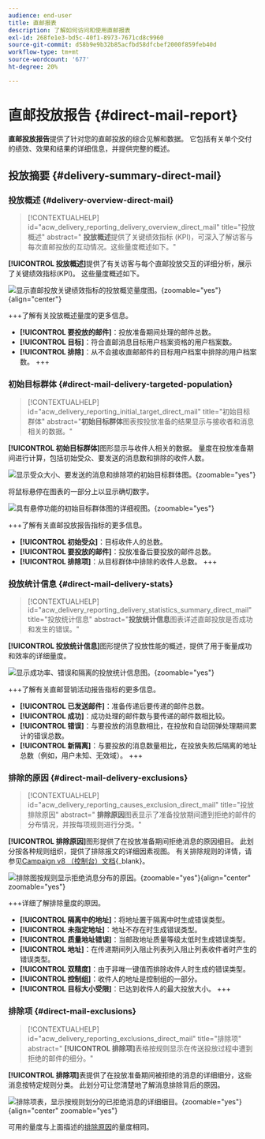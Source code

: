```yaml
---
audience: end-user
title: 直邮报表
description: 了解如何访问和使用直邮报表
exl-id: 268fe1e3-bd5c-40f1-8973-7671cd8c9960
source-git-commit: d58b9e9b32b85acfbd58dfcbef2000f859feb40d
workflow-type: tm+mt
source-wordcount: '677'
ht-degree: 20%

---
```


# 直邮投放报告 {#direct-mail-report}

**直邮投放报告**&#x200B;提供了针对您的直邮投放的综合见解和数据。 它包括有关单个交付的绩效、效果和结果的详细信息，并提供完整的概述。

## 投放摘要 {#delivery-summary-direct-mail}

### 投放概述 {#delivery-overview-direct-mail}

>[!CONTEXTUALHELP]
>id="acw_delivery_reporting_delivery_overview_direct_mail"
>title="投放概述"
>abstract=" **投放概述**&#x200B;提供了关键绩效指标 (KPI)，可深入了解访客与每次直邮投放的互动情况。这些量度概述如下。"

**[!UICONTROL 投放概述]**&#x200B;提供了有关访客与每个直邮投放交互的详细分析，展示了关键绩效指标(KPI)。 这些量度概述如下。

![显示直邮投放关键绩效指标的投放概览量度图。](assets/direct-overview.png){zoomable="yes"}{align="center"}

+++了解有关投放概述量度的更多信息。

* **[!UICONTROL 要投放的邮件]**：投放准备期间处理的邮件总数。
* **[!UICONTROL 目标]**：符合直邮消息目标用户档案资格的用户档案数。
* **[!UICONTROL 排除]**：从不会接收直邮邮件的目标用户档案中排除的用户档案数。
+++

### 初始目标群体 {#direct-mail-delivery-targeted-population}

>[!CONTEXTUALHELP]
>id="acw_delivery_reporting_initial_target_direct_mail"
>title="初始目标群体"
>abstract="**初始目标群体**&#x200B;图表按投放准备的结果显示与接收者和消息相关的数据。"

**[!UICONTROL 初始目标群体]**&#x200B;图形显示与收件人相关的数据。 量度在投放准备期间进行计算，包括初始受众、要发送的消息数和排除的收件人数。

![显示受众大小、要发送的消息和排除项的初始目标群体图。](assets/direct-mail-delivery-targeted-population.png){zoomable="yes"}

将鼠标悬停在图表的一部分上以显示确切数字。

![具有悬停功能的初始目标群体图的详细视图。](assets/direct-mail-delivery-targeted-population_2.png){zoomable="yes"}

+++了解有关直邮投放报告指标的更多信息。

* **[!UICONTROL 初始受众]**：目标收件人的总数。
* **[!UICONTROL 要投放的邮件]**：投放准备后要投放的邮件总数。
* **[!UICONTROL 排除项]**：从目标群体中排除的收件人总数。
+++

### 投放统计信息 {#direct-mail-delivery-stats}

>[!CONTEXTUALHELP]
>id="acw_delivery_reporting_delivery_statistics_summary_direct_mail"
>title="投放统计信息"
>abstract="**投放统计信息**&#x200B;图表详述直邮投放是否成功和发生的错误。"

**[!UICONTROL 投放统计信息]**&#x200B;图形提供了投放性能的概述，提供了用于衡量成功和效率的详细量度。

![显示成功率、错误和隔离的投放统计信息图。](assets/direct-mail-delivery-stats.png){zoomable="yes"}

+++了解有关直邮营销活动报告指标的更多信息。

* **[!UICONTROL 已发送邮件]**：准备传递后要传递的邮件总数。
* **[!UICONTROL 成功]**：成功处理的邮件数与要传递的邮件数相比较。
* **[!UICONTROL 错误]**：与要投放的消息数相比，在投放和自动回弹处理期间累计的错误总数。
* **[!UICONTROL 新隔离]**：与要投放的消息数量相比，在投放失败后隔离的地址总数（例如，用户未知、无效域）。
+++

### 排除的原因 {#direct-mail-delivery-exclusions}

>[!CONTEXTUALHELP]
>id="acw_delivery_reporting_causes_exclusion_direct_mail"
>title="投放排除原因"
>abstract=" **排除原因**&#x200B;图表显示了准备投放期间遭到拒绝的邮件的分布情况，并按每项规则进行分类。"

**[!UICONTROL 排除原因]**&#x200B;图形提供了在投放准备期间拒绝消息的原因细目。 此划分按各种规则组织，提供了排除报文的详细因素视图。 有关排除规则的详情，请参见[Campaign v8 （控制台）文档](https://experienceleague.adobe.com/docs/campaign/campaign-v8/send/failures/delivery-failures.html?lang=zh-Hans#email-error-types){_blank}。

![排除图按规则显示拒绝消息分布的原因。](assets/direct-mail-delivery-exclusions.png){zoomable="yes"}{align="center" zoomable="yes"}

+++详细了解排除量度的原因。

* **[!UICONTROL 隔离中的地址]**：将地址置于隔离中时生成错误类型。
* **[!UICONTROL 未指定地址]**：地址不存在时生成错误类型。
* **[!UICONTROL 质量地址错误]**：当邮政地址质量等级太低时生成错误类型。
* **[!UICONTROL 地址]**：在传递期间列入阻止列表列入阻止列表收件者时产生的错误类型。
* **[!UICONTROL 双精度]**：由于非唯一键值而排除收件人时生成的错误类型。
* **[!UICONTROL 控制组]**：收件人的地址是控制组的一部分。
* **[!UICONTROL 目标大小受限]**：已达到收件人的最大投放大小。
+++

### 排除项 {#direct-mail-exclusions}

>[!CONTEXTUALHELP]
>id="acw_delivery_reporting_exclusions_direct_mail"
>title="排除项"
>abstract=" **[!UICONTROL 排除项]**&#x200B;表格按规则显示在传送投放过程中遭到拒绝的邮件的细分。"

**[!UICONTROL 排除项]**&#x200B;表提供了在投放准备期间被拒绝的消息的详细细分，这些消息按特定规则分类。 此划分可让您清楚地了解消息排除背后的原因。

![排除项表，显示按规则划分的已拒绝消息的详细细目。](assets/direct-mail-exclusions.png){zoomable="yes"}{align="center" zoomable="yes"}

可用的量度与上面描述的[排除原因](#direct-mail-delivery-exclusions)的量度相同。